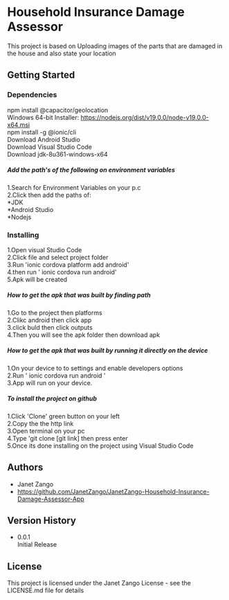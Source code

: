 # Household Insurance Damage Assessor
This project is based on Uploading images of the parts that are damaged in the house and also state your location 

## Getting Started
### Dependencies
npm install @capacitor/geolocation <br/>
Windows 64-bit Installer: https://nodejs.org/dist/v19.0.0/node-v19.0.0-x64.msi <br/>
npm install -g @ionic/cli <br/>
Download Android Studio <br/>
Download Visual Studio Code <br/>
Download jdk-8u361-windows-x64 <br/>

##### Add the path's of the following on environment variables 
1.Search for Environment Variables on your p.c <br/>
2.Click then add the paths of: <br/>
*JDK <br/>
*Android Studio <br/>
*Nodejs <br/>

### Installing
1.Open visual Studio Code <br/>
2.Click file and select project folder <br/>
3.Run 'ionic cordova platform add android' <br/>
4.then run ' ionic cordova run android' <br/>
5.Apk will be created <br/>

##### How to get the apk that was built by finding path
1.Go to the project then platforms <br/>
2.Clikc android then click app <br/>
3.click buld then click outputs <br/>
4.Then you will see the apk folder then download apk <br/>

##### How to get the apk that was built by running it directly on the device
1.On your device to to settings and enable developers options  <br/>
2.Run ' ionic cordova run android ' <br/>
3.App will run on your device. <br/>

##### To install the project on github <br/>
1.Click 'Clone' green button on your left <br/>
2.Copy the the http link <br/>
3.Open terminal on your pc <br/>
4.Type 'git clone [git link] then press enter <br/>
5.Once its done installing on the project using Visual Studio Code <br/>

## Authors 
- Janet Zango <br/>
- https://github.com/JanetZango/JanetZango-Household-Insurance-Damage-Assessor-App

## Version History
- 0.0.1 <br/>
  Initial Release

## License
This project is licensed under the Janet Zango License - see the LICENSE.md file for details

